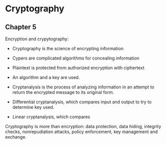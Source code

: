 # Cryptography
## Chapter 5

Encryption and crypytography:

- Cryptography is the science of encrypting information
- Cypers are complicated algorithms for concealing information
- Plaintext is protected from authorized encryption with ciphertext
- An algorithm and a key are used. 

- Cryptanalysis is the process of analyzing information in an attempt to return the encrypted message to its original form.
- Differential cryptanalysis, which compares input and output to try to determine key used.
- Linear cryptanalysis, which compares

Cryptography is more than encryption: data protection, data hiding, integrity checks, nonrepudiation attacks, policy enforcement, key management and exchange.
